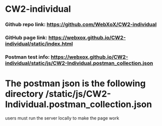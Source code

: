 # CW2-individual
### Github repo link: https://github.com/WebXoX/CW2-individual
### GitHub page link: https://webxox.github.io/CW2-individual/static/index.html

### Postman test info: https://webxox.github.io/CW2-individual/static/js/CW2-Individual.postman_collection.json
# The postman json is the following directory /static/js/CW2-Individual.postman_collection.json
users must run the server locally to make the page work
